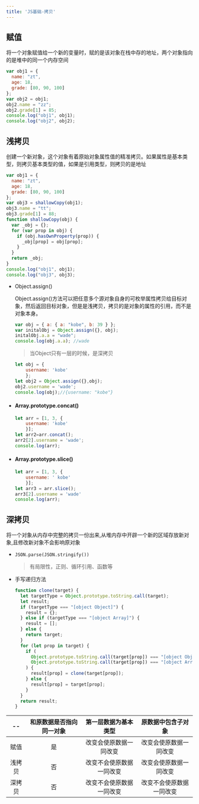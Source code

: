 ```yaml
---
title: 'JS基础-拷贝'
---
```


## 赋值

将一个对象赋值给一个新的变量时，赋的是该对象在栈中存的地址，两个对象指向的是堆中的同一个内存空间

``` js
var obj1 = {
  name: "zt",
  age: 18,
  grade: [80, 90, 100]
};
var obj2 = obj1;
obj2.name = "zz";
obj2.grade[1] = 85;
console.log("obj1", obj1);
console.log("obj2", obj2);
```

## 浅拷贝

创建一个新对象，这个对象有着原始对象属性值的精准拷贝。如果属性是基本类型，则拷贝基本类型的值，如果是引用类型，则拷贝的是地址

``` js
var obj1 = {
  name: "zt",
  age: 18,
  grade: [80, 90, 100]
};
var obj3 = shallowCopy(obj1);
obj3.name = "tt";
obj3.grade[1] = 88;
function shallowCopy(obj) {
  var _obj = {};
  for (var prop in obj) {
    if (obj.hasOwnProperty(prop)) {
      _obj[prop] = obj[prop];
    }
  }
  return _obj;
}
console.log("obj1", obj1);
console.log("obj3", obj3);
```

- Object.assign()

  Object.assign()方法可以把任意多个源对象自身的可枚举属性拷贝给目标对象，然后返回目标对象，但是是浅拷贝，拷贝的是对象的属性的引用，而不是对象本身。

  ``` js
  var obj = { a: { a: "kobe", b: 39 } };
  var initalObj = Object.assign({}, obj);
  initalObj.a.a = "wade";
  console.log(obj.a.a); //wade
  ```

  > 当Object只有一层的时候，是深拷贝 

  ``` js
  let obj = {
      username: 'kobe'
      };
  let obj2 = Object.assign({},obj);
  obj2.username = 'wade';
  console.log(obj);//{username: "kobe"}
  ```

- #### Array.prototype.concat()

  ``` js
  let arr = [1, 3, {
      username: 'kobe'
      }];
  let arr2=arr.concat();    
  arr2[2].username = 'wade';
  console.log(arr);
  ```

- #### Array.prototype.slice()

  ``` js
  let arr = [1, 3, {
      username: ' kobe'
      }];
  let arr3 = arr.slice();
  arr3[2].username = 'wade'
  console.log(arr);
  ```

## 深拷贝

将一个对象从内存中完整的拷贝一份出来,从堆内存中开辟一个新的区域存放新对象,且修改新对象不会影响原对象

- `JSON.parse(JSON.stringify())`

  > 有局限性，正则、循环引用、函数等

- 手写递归方法

  ``` js
  function clone(target) {
    let targetType = Object.prototype.toString.call(target);
    let result;
    if (targetType === "[object Object]") {
      result = {};
    } else if (targetType === "[object Array]") {
      result = [];
    } else {
      return target;
    }
    for (let prop in target) {
      if (
        Object.prototype.toString.call(target[prop]) === "[object Object]" ||
        Object.prototype.toString.call(target[prop]) === "[object Array]"
      ) {
        result[prop] = clone(target[prop]);
      } else {
        result[prop] = target[prop];
      }
    }
    return result;
  }
  ```


|   --   | 和原数据是否指向同一对象 |   第一层数据为基本类型   |    原数据中包含子对象    |
| :----: | :----------------------: | :----------------------: | :----------------------: |
|  赋值  |            是            |  改变会使原数据一同改变  |  改变会使原数据一同改变  |
| 浅拷贝 |            否            | 改变不会使原数据一同改变 |  改变会使原数据一同改变  |
| 深拷贝 |            否            | 改变不会使原数据一同改变 | 改变不会使原数据一同改变 |

